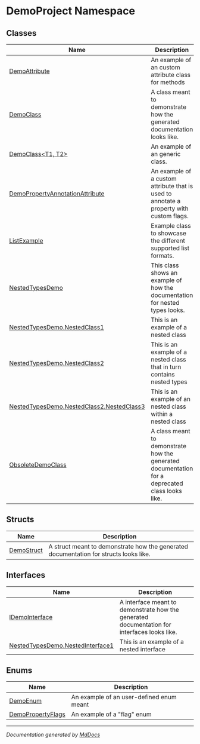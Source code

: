 ﻿<!--  
  <auto-generated>   
    The contents of this file were generated by a tool.  
    Changes to this file may be list if the file is regenerated  
  </auto-generated>   
-->

# DemoProject Namespace

## Classes

| Name                                                                                            | Description                                                                                     |
| ----------------------------------------------------------------------------------------------- | ----------------------------------------------------------------------------------------------- |
| [DemoAttribute](DemoAttribute/index.md)                                                         | An example of an custom attribute class for methods                                             |
| [DemoClass](DemoClass/index.md)                                                                 | A class meant to demonstrate how the generated documentation looks like.                        |
| [DemoClass\<T1, T2\>](DemoClass-2/index.md)                                                     | An example of an generic class.                                                                 |
| [DemoPropertyAnnotationAttribute](DemoPropertyAnnotationAttribute/index.md)                     | An example of a custom attribute that is used to annotate a property with custom flags.         |
| [ListExample](ListExample/index.md)                                                             | Example class to showcase the different supported list formats.                                 |
| [NestedTypesDemo](NestedTypesDemo/index.md)                                                     | This class shows an example of how the documentation for nested types looks.                    |
| [NestedTypesDemo.NestedClass1](NestedTypesDemo/NestedClass1/index.md)                           | This is an example of a nested class                                                            |
| [NestedTypesDemo.NestedClass2](NestedTypesDemo/NestedClass2/index.md)                           | This is an example of a nested class that in turn contains nested types                         |
| [NestedTypesDemo.NestedClass2.NestedClass3](NestedTypesDemo/NestedClass2/NestedClass3/index.md) | This is an example of an nested class within a nested class                                     |
| [ObsoleteDemoClass](ObsoleteDemoClass/index.md)                                                 | A class meant to demonstrate how the generated documentation for a deprecated class looks like. |

## Structs

| Name                              | Description                                                                           |
| --------------------------------- | ------------------------------------------------------------------------------------- |
| [DemoStruct](DemoStruct/index.md) | A struct meant to demonstrate how the generated documentation for structs looks like. |

## Interfaces

| Name                                                                          | Description                                                                                 |
| ----------------------------------------------------------------------------- | ------------------------------------------------------------------------------------------- |
| [IDemoInterface](IDemoInterface/index.md)                                     | A interface meant to demonstrate how the generated documentation for interfaces looks like. |
| [NestedTypesDemo.NestedInterface1](NestedTypesDemo/NestedInterface1/index.md) | This is an example of a nested interface                                                    |

## Enums

| Name                                            | Description                               |
| ----------------------------------------------- | ----------------------------------------- |
| [DemoEnum](DemoEnum/index.md)                   | An example of an user\-defined enum meant |
| [DemoPropertyFlags](DemoPropertyFlags/index.md) | An example of a "flag" enum               |

___

*Documentation generated by [MdDocs](https://github.com/ap0llo/mddocs)*
